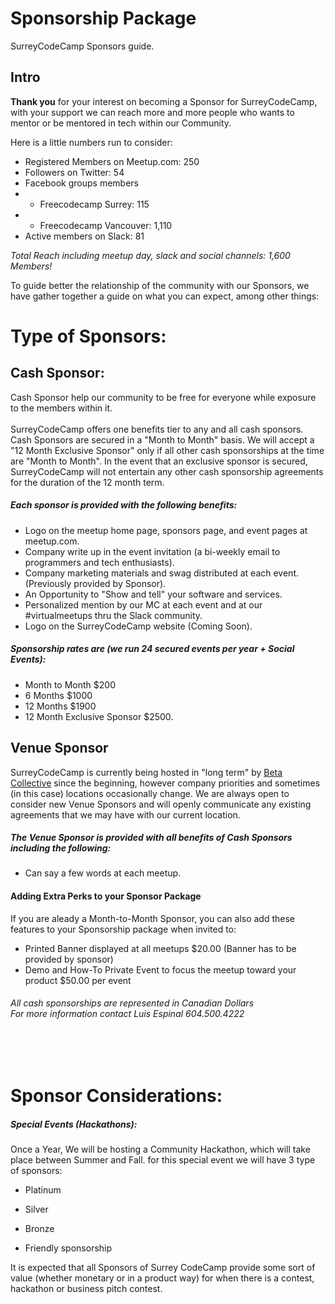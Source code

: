 # Sponsorship Package

SurreyCodeCamp Sponsors guide.

## Intro

**Thank you** for your interest on becoming a Sponsor for SurreyCodeCamp, with your support we can reach more and more people who wants to mentor or be mentored in tech within our Community.

Here is a little numbers run to consider:

- Registered Members on Meetup.com: 250
- Followers on Twitter: 54
- Facebook groups members
- - Freecodecamp Surrey: 115
- - Freecodecamp Vancouver: 1,110
- Active members on Slack: 81

*Total Reach including meetup day, slack and social channels: 1,600 Members!*

To guide better the relationship of the community with our Sponsors, we have gather together a guide on what you can expect, among other things:

# Type of Sponsors:

## Cash Sponsor:

Cash Sponsor help our community to be free for everyone while exposure to the members within it. </br></br>
SurreyCodeCamp offers one benefits tier to any and all cash sponsors. Cash Sponsors are secured in a "Month to Month" basis. We will accept a "12 Month Exclusive Sponsor" only if all other cash sponsorships at the time are "Month to Month". In the event that an exclusive sponsor is secured, SurreyCodeCamp will not entertain any other cash sponsorship agreements for the duration of the 12 month term.

##### Each sponsor is provided with the following benefits:
- Logo on the meetup home page, sponsors page, and event pages at meetup.com.
- Company write up in the event invitation (a bi-weekly email to programmers and tech enthusiasts).
- Company marketing materials and swag distributed at each event. (Previously provided by Sponsor).
- An Opportunity to "Show and tell" your software and services.
- Personalized mention by our MC at each event and at our #virtualmeetups thru the Slack community.
- Logo on the SurreyCodeCamp website (Coming Soon).

##### Sponsorship rates are (we run 24 secured events per year + Social Events):
- Month to Month $200</br>
- 6 Months $1000</br>
- 12 Months $1900</br>
- 12 Month Exclusive Sponsor $2500.

## Venue Sponsor
SurreyCodeCamp is currently being hosted in "long term" by [Beta Collective](http://www.betacollective.ca/) since the beginning, however company priorities and sometimes (in this case) locations occasionally change.  We are always open to consider new Venue Sponsors and will openly communicate any existing agreements that we may have with our current location.</br>


##### The Venue Sponsor is provided with all benefits of Cash Sponsors including the following:
- Can say a few words at each meetup.

#### Adding Extra Perks to your Sponsor Package

If you are aleady a Month-to-Month Sponsor, you can also add these features to your Sponsorship package when invited to:
- Printed Banner displayed at all meetups $20.00 (Banner has to be provided by sponsor)</br>
- Demo and How-To Private Event to focus the meetup toward your product $50.00 per event</br>

###### *All cash sponsorships are represented in Canadian Dollars*</br>*For more information contact Luis Espinal 604.500.4222*
</br>
</br>

# Sponsor Considerations:

##### Special Events (Hackathons):

Once a Year, We will be hosting a Community Hackathon, which will take place between Summer and Fall. for this special event we will have 3 type of sponsors:

- Platinum

- Silver

- Bronze

- Friendly sponsorship

It is expected that all Sponsors of Surrey CodeCamp provide some sort of value (whether monetary or in a product way) for when there is a contest, hackathon or business pitch contest.
